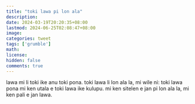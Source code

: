 ```yaml
---
title: "toki lawa pi lon ala"
description: 
date: 2024-03-19T20:20:35+08:00
lastmod: 2024-06-25T02:08:47+08:00
image: 
categories: tweet
tags: ['grumble']
math: 
license: 
hidden: false
comments: true
---
```


lawa mi li toki ike anu toki pona. toki lawa li lon ala la, mi wile ni: toki lawa pona mi ken utala e toki lawa ike kulupu. mi ken sitelen e jan pi lon ala la, mi ken pali e jan lawa.


